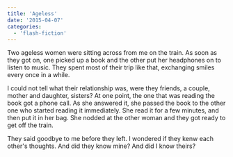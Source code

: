 ```yaml
---
title: 'Ageless'
date: '2015-04-07'
categories:
  - 'flash-fiction'
---
```


Two ageless women were sitting across from me on the train. As soon as they got
on, one picked up a book and the other put her headphones on to listen to music.
They spent most of their trip like that, exchanging smiles every once in a
while.

<!-- truncate -->

I could not tell what their relationship was, were they friends, a couple,
mother and daughter, sisters? At one point, the one that was reading the book
got a phone call. As she answered it, she passed the book to the other one who
started reading it immediately. She read it for a few minutes, and then put it
in her bag. She nodded at the other woman and they got ready to get off the
train.

They said goodbye to me before they left. I wondered if they kenw each other's
thoughts. And did they know mine? And did I know theirs?
